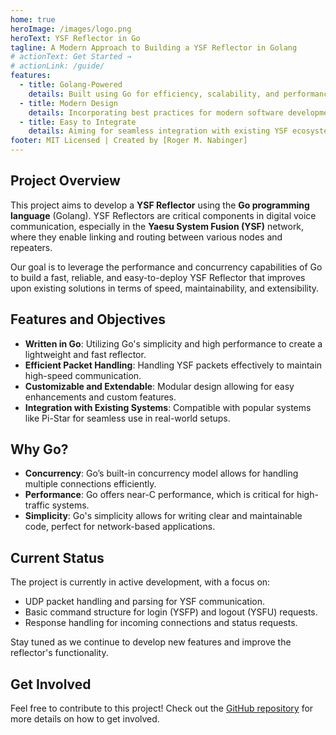 ```yaml
---
home: true
heroImage: /images/logo.png
heroText: YSF Reflector in Go
tagline: A Modern Approach to Building a YSF Reflector in Golang
# actionText: Get Started →
# actionLink: /guide/
features:
  - title: Golang-Powered
    details: Built using Go for efficiency, scalability, and performance.
  - title: Modern Design
    details: Incorporating best practices for modern software development.
  - title: Easy to Integrate
    details: Aiming for seamless integration with existing YSF ecosystems.
footer: MIT Licensed | Created by [Roger M. Nabinger]
---
```


## Project Overview

This project aims to develop a **YSF Reflector** using the **Go programming language** (Golang). YSF Reflectors are critical components in digital voice communication, especially in the **Yaesu System Fusion (YSF)** network, where they enable linking and routing between various nodes and repeaters.

Our goal is to leverage the performance and concurrency capabilities of Go to build a fast, reliable, and easy-to-deploy YSF Reflector that improves upon existing solutions in terms of speed, maintainability, and extensibility.

## Features and Objectives

- **Written in Go**: Utilizing Go's simplicity and high performance to create a lightweight and fast reflector.
- **Efficient Packet Handling**: Handling YSF packets effectively to maintain high-speed communication.
- **Customizable and Extendable**: Modular design allowing for easy enhancements and custom features.
- **Integration with Existing Systems**: Compatible with popular systems like Pi-Star for seamless use in real-world setups.

## Why Go?

- **Concurrency**: Go’s built-in concurrency model allows for handling multiple connections efficiently.
- **Performance**: Go offers near-C performance, which is critical for high-traffic systems.
- **Simplicity**: Go's simplicity allows for writing clear and maintainable code, perfect for network-based applications.

## Current Status

The project is currently in active development, with a focus on:

- UDP packet handling and parsing for YSF communication.
- Basic command structure for login (YSFP) and logout (YSFU) requests.
- Response handling for incoming connections and status requests.
  
Stay tuned as we continue to develop new features and improve the reflector's functionality.

## Get Involved

Feel free to contribute to this project! Check out the [GitHub repository](https://github.com/elteser/goYSFReflector) for more details on how to get involved.
